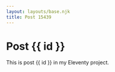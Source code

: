 ```yaml
---
layout: layouts/base.njk
title: Post 15439
---
```


# Post {{ id }}

This is post {{ id }} in my Eleventy project.
